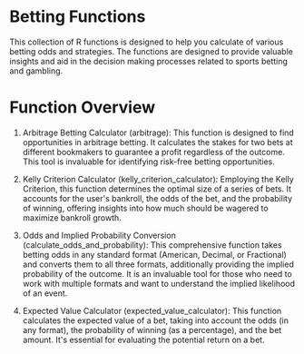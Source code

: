 # Betting Functions

This collection of R functions is designed to help you calculate of various betting 
odds and strategies.  The functions are designed to provide valuable insights and aid in 
the decision making processes related to sports betting and gambling. 

# Function Overview

1.  Arbitrage Betting Calculator (arbitrage):
This function is designed to find opportunities in arbitrage betting. It calculates the stakes for two bets at different bookmakers to guarantee a profit regardless of the outcome. This tool is invaluable for identifying risk-free betting opportunities.

2. Kelly Criterion Calculator (kelly_criterion_calculator):
Employing the Kelly Criterion, this function determines the optimal size of a series of bets. It accounts for the user's bankroll, the odds of the bet, and the probability of winning, offering insights into how much should be wagered to maximize bankroll growth.

3. Odds and Implied Probability Conversion (calculate_odds_and_probability):
This comprehensive function takes betting odds in any standard format (American, Decimal, or Fractional) and converts them to all three formats, additionally providing the implied probability of the outcome. It is an invaluable tool for those who need to work with multiple formats and want to understand the implied likelihood of an event.

4. Expected Value Calculator (expected_value_calculator):
This function calculates the expected value of a bet, taking into account the odds (in any format), the probability of winning (as a percentage), and the bet amount. It's essential for evaluating the potential return on a bet.
